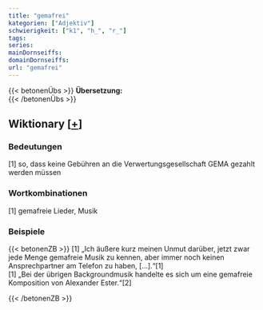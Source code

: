 ```yaml
---
title: "gemafrei"
kategorien: ["Adjektiv"]
schwierigkeit: ["k1", "h_", "r_"]
tags:
series:
mainDornseiffs:
domainDornseiffs:
url: "gemafrei"
---
```


{{< betonenÜbs >}}
**Übersetzung:**  
{{< /betonenÜbs >}}

## Wiktionary [[+](https://de.wiktionary.org/wiki/gemafrei)]

### Bedeutungen
[1] so, dass keine Gebühren an die Verwertungsgesellschaft GEMA gezahlt werden müssen  

### Wortkombinationen
[1] gemafreie Lieder, Musik  

### Beispiele
{{< betonenZB >}}
[1] „Ich äußere kurz meinen Unmut darüber, jetzt zwar jede Menge gemafreie Musik zu kennen, aber immer noch keinen Ansprechpartner am Telefon zu haben, […].“[1]  
[1] „Bei der übrigen Backgroundmusik handelte es sich um eine gemafreie Komposition von Alexander Ester.“[2]  

{{< /betonenZB >}}


